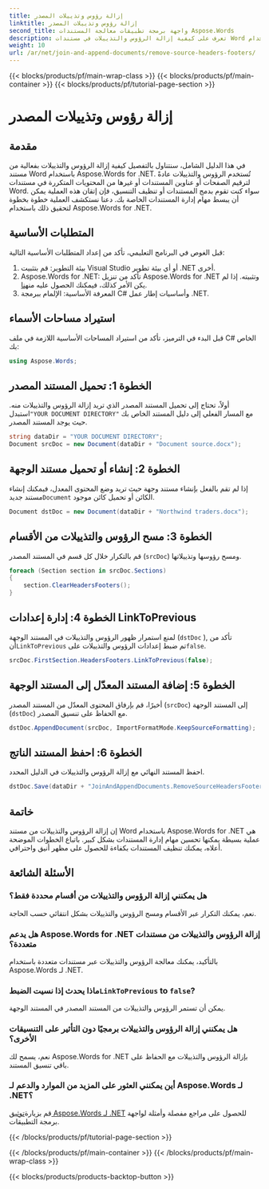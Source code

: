 ```yaml
---
title: إزالة رؤوس وتذييلات المصدر
linktitle: إزالة رؤوس وتذييلات المصدر
second_title: واجهة برمجة تطبيقات معالجة المستندات Aspose.Words
description: تعرف على كيفية إزالة الرؤوس والتذييلات في مستندات Word باستخدام Aspose.Words for .NET. قم بتبسيط إدارة المستندات لديك باستخدام دليلنا خطوة بخطوة.
weight: 10
url: /ar/net/join-and-append-documents/remove-source-headers-footers/
---
```


{{< blocks/products/pf/main-wrap-class >}}
{{< blocks/products/pf/main-container >}}
{{< blocks/products/pf/tutorial-page-section >}}

# إزالة رؤوس وتذييلات المصدر

## مقدمة

في هذا الدليل الشامل، سنتناول بالتفصيل كيفية إزالة الرؤوس والتذييلات بفعالية من مستند Word باستخدام Aspose.Words for .NET. تُستخدم الرؤوس والتذييلات عادةً لترقيم الصفحات أو عناوين المستندات أو غيرها من المحتويات المتكررة في مستندات Word. سواء كنت تقوم بدمج المستندات أو تنظيف التنسيق، فإن إتقان هذه العملية يمكن أن يبسط مهام إدارة المستندات الخاصة بك. دعنا نستكشف العملية خطوة بخطوة لتحقيق ذلك باستخدام Aspose.Words for .NET.

## المتطلبات الأساسية

قبل الغوص في البرنامج التعليمي، تأكد من إعداد المتطلبات الأساسية التالية:

1. بيئة التطوير: قم بتثبيت Visual Studio أو أي بيئة تطوير .NET أخرى.
2.  Aspose.Words for .NET: تأكد من تنزيل Aspose.Words for .NET وتثبيته. إذا لم يكن الأمر كذلك، فيمكنك الحصول عليه من[هنا](https://releases.aspose.com/words/net/).
3. المعرفة الأساسية: الإلمام ببرمجة C# وأساسيات إطار عمل .NET.

## استيراد مساحات الأسماء

قبل البدء في الترميز، تأكد من استيراد المساحات الأساسية اللازمة في ملف C# الخاص بك:

```csharp
using Aspose.Words;
```

## الخطوة 1: تحميل المستند المصدر

 أولاً، تحتاج إلى تحميل المستند المصدر الذي تريد إزالة الرؤوس والتذييلات منه. استبدل`"YOUR DOCUMENT DIRECTORY"` مع المسار الفعلي إلى دليل المستند الخاص بك حيث يوجد المستند المصدر.

```csharp
string dataDir = "YOUR DOCUMENT DIRECTORY";
Document srcDoc = new Document(dataDir + "Document source.docx");
```

## الخطوة 2: إنشاء أو تحميل مستند الوجهة

 إذا لم تقم بالفعل بإنشاء مستند وجهة حيث تريد وضع المحتوى المعدل، فيمكنك إنشاء مستند جديد`Document` الكائن أو تحميل كائن موجود.

```csharp
Document dstDoc = new Document(dataDir + "Northwind traders.docx");
```

## الخطوة 3: مسح الرؤوس والتذييلات من الأقسام

قم بالتكرار خلال كل قسم في المستند المصدر (`srcDoc`) ومسح رؤوسها وتذييلاتها.

```csharp
foreach (Section section in srcDoc.Sections)
{
    section.ClearHeadersFooters();
}
```

## الخطوة 4: إدارة إعدادات LinkToPrevious

لمنع استمرار ظهور الرؤوس والتذييلات في المستند الوجهة (`dstDoc` ), تأكد من أن`LinkToPrevious` تم ضبط إعدادات الرؤوس والتذييلات على`false`.

```csharp
srcDoc.FirstSection.HeadersFooters.LinkToPrevious(false);
```

## الخطوة 5: إضافة المستند المعدّل إلى المستند الوجهة

أخيرًا، قم بإرفاق المحتوى المعدّل من المستند المصدر (`srcDoc`) إلى المستند الوجهة (`dstDoc`) مع الحفاظ على تنسيق المصدر.

```csharp
dstDoc.AppendDocument(srcDoc, ImportFormatMode.KeepSourceFormatting);
```

## الخطوة 6: احفظ المستند الناتج

احفظ المستند النهائي مع إزالة الرؤوس والتذييلات في الدليل المحدد.

```csharp
dstDoc.Save(dataDir + "JoinAndAppendDocuments.RemoveSourceHeadersFooters.docx");
```

## خاتمة

إن إزالة الرؤوس والتذييلات من مستند Word باستخدام Aspose.Words for .NET هي عملية بسيطة يمكنها تحسين مهام إدارة المستندات بشكل كبير. باتباع الخطوات الموضحة أعلاه، يمكنك تنظيف المستندات بكفاءة للحصول على مظهر أنيق واحترافي.

## الأسئلة الشائعة

### هل يمكنني إزالة الرؤوس والتذييلات من أقسام محددة فقط؟
نعم، يمكنك التكرار عبر الأقسام ومسح الرؤوس والتذييلات بشكل انتقائي حسب الحاجة.

### هل يدعم Aspose.Words for .NET إزالة الرؤوس والتذييلات من مستندات متعددة؟
بالتأكيد، يمكنك معالجة الرؤوس والتذييلات عبر مستندات متعددة باستخدام Aspose.Words لـ .NET.

###  ماذا يحدث إذا نسيت الضبط`LinkToPrevious` to `false`?
يمكن أن تستمر الرؤوس والتذييلات من المستند المصدر في المستند الوجهة.

### هل يمكنني إزالة الرؤوس والتذييلات برمجيًا دون التأثير على التنسيقات الأخرى؟
نعم، يسمح لك Aspose.Words for .NET بإزالة الرؤوس والتذييلات مع الحفاظ على باقي تنسيق المستند.

### أين يمكنني العثور على المزيد من الموارد والدعم لـ Aspose.Words لـ .NET؟
 قم بزيارة[توثيق Aspose.Words لـ .NET](https://reference.aspose.com/words/net/) للحصول على مراجع مفصلة وأمثلة لواجهة برمجة التطبيقات.

{{< /blocks/products/pf/tutorial-page-section >}}

{{< /blocks/products/pf/main-container >}}
{{< /blocks/products/pf/main-wrap-class >}}

{{< blocks/products/products-backtop-button >}}
